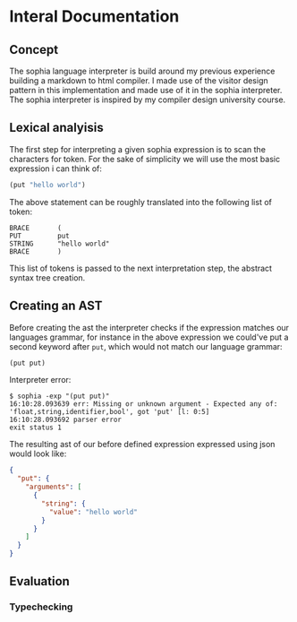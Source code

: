 # Interal Documentation

## Concept

The sophia language interpreter is build around my previous experience building
a markdown to html compiler. I made use of the visitor design pattern in this
implementation and made use of it in the sophia interpreter. The sophia
interpreter is inspired by my compiler design university course.

## Lexical analyisis

The first step for interpreting a given sophia expression is to scan the
characters for token. For the sake of simplicity we will use the most basic
expression i can think of:

```lisp
(put "hello world")
```

The above statement can be roughly translated into the following list of token:

```
BRACE       (
PUT         put
STRING      "hello world"
BRACE       )
```

This list of tokens is passed to the next interpretation step, the abstract syntax tree creation.

## Creating an AST

Before creating the ast the interpreter checks if the expression matches our
languages grammar, for instance in the above expression we could've put a
second keyword after `put`, which would not match our language grammar:

```lisp
(put put)
```

Interpreter error:

```
$ sophia -exp "(put put)"
16:10:28.093639 err: Missing or unknown argument - Expected any of: 'float,string,identifier,bool', got 'put' [l: 0:5]
16:10:28.093692 parser error
exit status 1
```

The resulting ast of our before defined expression expressed using json would look like:

```json
{
  "put": {
    "arguments": [
      {
        "string": {
          "value": "hello world"
        }
      }
    ]
  }
}
```

## Evaluation

### Typechecking

<!-- TODO: -->
